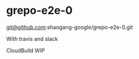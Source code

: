 # grepo-e2e-0
git@github.com:shaogang-google/grepo-e2e-0.git

With travis and slack

CloudBuild WIP
